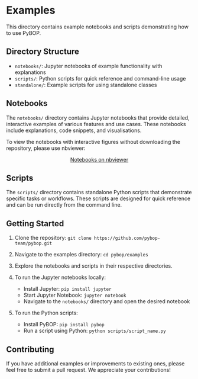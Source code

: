 # Examples

This directory contains example notebooks and scripts demonstrating how to use PyBOP.

## Directory Structure

- `notebooks/`: Jupyter notebooks of example functionality with explanations
- `scripts/`: Python scripts for quick reference and command-line usage
- `standalone/`: Example scripts for using standalone classes

## Notebooks

The `notebooks/` directory contains Jupyter notebooks that provide detailed, interactive examples of various features and use cases. These notebooks include explanations, code snippets, and visualisations.

To view the notebooks with interactive figures without downloading the repository, please use nbviewer:

<div align="center">

[Notebooks on nbviewer](https://nbviewer.org/github/pybop-team/PyBOP/tree/develop/examples/notebooks/)

</div>

## Scripts

The `scripts/` directory contains standalone Python scripts that demonstrate specific tasks or workflows. These scripts are designed for quick reference and can be run directly from the command line.

## Getting Started

1. Clone the repository: `git clone https://github.com/pybop-team/pybop.git`
2. Navigate to the examples directory: `cd pybop/examples`
3. Explore the notebooks and scripts in their respective directories.
4. To run the Jupyter notebooks locally:
   - Install Jupyter: `pip install jupyter`
   - Start Jupyter Notebook: `jupyter notebook`
   - Navigate to the `notebooks/` directory and open the desired notebook

5. To run the Python scripts:
   - Install PyBOP: `pip install pybop`
   - Run a script using Python: `python scripts/script_name.py`

## Contributing

If you have additional examples or improvements to existing ones, please feel free to submit a pull request. We appreciate your contributions!
